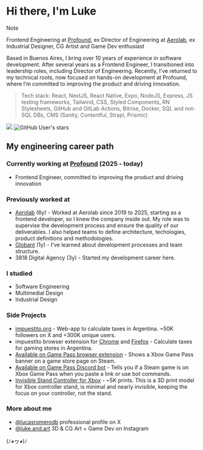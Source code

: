 # Hi there, I'm Luke

> [!NOTE]
> Frontend Engineering at [Profound](https://www.tryprofound.com/), ex Director of Engineering at [Aerolab](https://aerolab.co), ex Industrial Designer, CG Artist and Game Dev enthusiast

Based in Buenos Aires, I bring over 10 years of experience in software development. After several years as a Frontend Engineer, I transitioned into leadership roles, including Director of Engineering. Recently, I’ve returned to my technical roots, now focused on hands-on development at Profound, where I’m committed to improving the product and driving innovation.

> Tech stack: React, NextJS, React Native, Expo, NodeJS, Express, JS testing frameworks, Tailwind, CSS, Styled Components, RN Stylesheets, GitHub and GitLab Actions, Bitrise, Docker, SQL and not-SQL DBs, CMS (Sanity, Contentful, Strapi, Prismic)

![](https://komarev.com/ghpvc/?username=lucasromerodb&color=brightgreen)
![GitHub User's stars](https://img.shields.io/github/stars/lucasromerodb)


## My engineering career path

### Currently working at [Profound](https://www.tryprofound.com/) (2025 - today)
- Frontend Engineer, committed to improving the product and driving innovation

### Previously worked at
- [Aerolab](https://aerolab.co) (6y) - Worked at Aerolab since 2019 to 2025, starting as a frontend developer, so I knew the company inside out. My role was to supervise the development process and ensure the quality of our deliverables. I also helped teams to define architecture, techologies, product definitions and methodologies.
- [Globant](https://www.globant.com/) (1y) - I've learned about development processes and team structure.
- 3818 Digital Agency (3y) - Started my development career here.

### I studied
- Software Engineering
- Multimedial Design
- Industrial Design

### Side Projects

- [impuestito.org](https://impuestito.org) - Web-app to calculate taxes in Argentina. ~50K followers on X and +300K unique users.
- impuestito browser extension for [Chrome](https://chromewebstore.google.com/detail/impuestito-precio-final-j/kodbfkngjgckpmipedoomkdhhihioaio) and [Firefox](https://addons.mozilla.org/es-AR/firefox/addon/impuestito/) - Calculate taxes for gaming stores in Argentina.
- [Available on Game Pass browser extension](https://chromewebstore.google.com/detail/available-on-game-pass/ogkbpenenponleoakeomjjddhjbgdadc) - Shows a Xbox Game Pass banner on a game store page on Steam.
- [Available on Game Pass Discord bot](https://top.gg/bot/1099038010516963469) - Tells you if a Steam game is on Xbox Game Pass when you paste a link or use bot commands.
- [Invisible Stand Controller for Xbox](https://makerworld.com/en/models/952139#profileId-920321) - ~5K prints. This is a 3D print model for Xbox controller stand, is minimal and nearly invisible, keeping the focus on your controller, not the stand.

### More about me

- [@lucasromerodb](https://x.com/lucasromerodb) professional profile on X
- [@luke.and.art](https://www.instagram.com/luke.and.art/) 3D & CG Art + Game Dev on Instagram

(ﾉ◕ヮ◕)ﾉ
